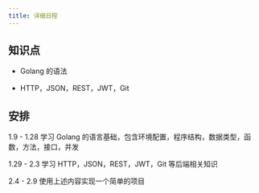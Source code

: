 ```yaml
---
title: 详细日程
---
```


## 知识点

- Golang 的语法

- HTTP，JSON，REST，JWT，Git

## 安排

1.9 - 1.28 学习 Golang 的语言基础，包含环境配置，程序结构，数据类型，函数，方法，接口，并发

1.29 - 2.3 学习 HTTP，JSON，REST，JWT，Git 等后端相关知识

2.4 - 2.9 使用上述内容实现一个简单的项目
